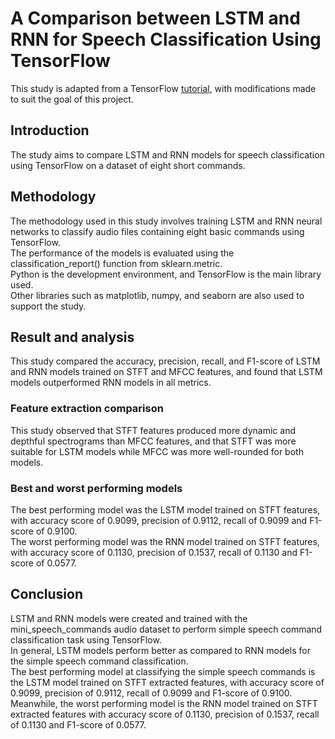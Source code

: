 # A Comparison between LSTM and RNN for Speech Classification Using TensorFlow
This study is adapted from a TensorFlow [tutorial](https://www.tensorflow.org/tutorials/audio/simple_audio), with modifications made to suit the goal of this project. 
## Introduction
The study aims to compare LSTM and RNN models for speech classification using TensorFlow on a dataset of eight short commands.

## Methodology
The methodology used in this study involves training LSTM and RNN neural networks to classify audio files containing eight basic commands using TensorFlow. \
The performance of the models is evaluated using the classification_report() function from sklearn.metric. \
Python is the development environment, and TensorFlow is the main library used. \
Other libraries such as matplotlib, numpy, and seaborn are also used to support the study. 

## Result and analysis
This study compared the accuracy, precision, recall, and F1-score of LSTM and RNN models trained on STFT and MFCC features, and found that LSTM models outperformed RNN models in all metrics.
### Feature extraction comparison
This study observed that STFT features produced more dynamic and depthful spectrograms than MFCC features, and that STFT was more suitable for LSTM models while MFCC was more well-rounded for both models.
### Best and worst performing models
The best performing model was the LSTM model trained on STFT features, with accuracy score of 0.9099, precision of 0.9112, recall of 0.9099 and F1-score of 0.9100. \
The worst performing model was the RNN model trained on STFT features, with accuracy score of 0.1130, precision of 0.1537, recall of 0.1130 and F1-score of 0.0577.

## Conclusion
LSTM and RNN models were created and trained with the mini_speech_commands audio dataset to perform simple speech command classification task using TensorFlow. \
In general, LSTM models perform better as compared to RNN models for the simple speech command classification. \
The best performing model at classifying the simple speech commands is the LSTM model trained on STFT extracted features, with accuracy score of 0.9099, precision of 0.9112, recall of 0.9099 and F1-score of 0.9100. \
Meanwhile, the worst performing model is the RNN model trained on STFT extracted features with accuracy score of 0.1130, precision of 0.1537, recall of 0.1130 and F1-score of 0.0577.
